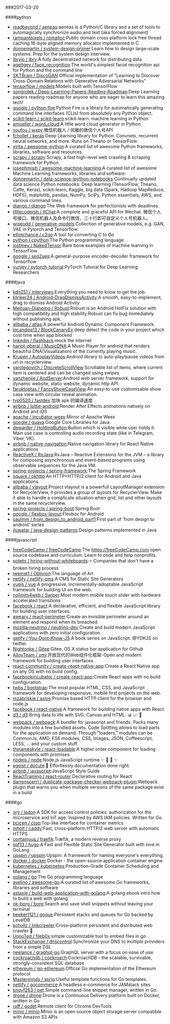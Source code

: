 ###2017-03-20

####python
* [readbeyond / aeneas](https://github.com/readbeyond/aeneas):aeneas is a Python/C library and a set of tools to automagically synchronize audio and text (aka forced alignment)
* [rampantpixels / rpmalloc](https://github.com/rampantpixels/rpmalloc):Public domain cross platform lock free thread caching 16-byte aligned memory allocator implemented in C
* [donnemartin / system-design-primer](https://github.com/donnemartin/system-design-primer):Learn how to design large-scale systems. Prep for the system design interview.
* [lbryio / lbry](https://github.com/lbryio/lbry):A fully decentralized network for distributing data
* [ageitgey / face_recognition](https://github.com/ageitgey/face_recognition):The world's simplest facial recognition api for Python and the command line
* [SKTBrain / DiscoGAN](https://github.com/SKTBrain/DiscoGAN):Official implementation of "Learning to Discover Cross-Domain Relations with Generative Adversarial Networks"
* [tensorflow / models](https://github.com/tensorflow/models):Models built with TensorFlow
* [songrotek / Deep-Learning-Papers-Reading-Roadmap](https://github.com/songrotek/Deep-Learning-Papers-Reading-Roadmap):Deep Learning papers reading roadmap for anyone who are eager to learn this amazing tech!
* [google / python-fire](https://github.com/google/python-fire):Python Fire is a library for automatically generating command line interfaces (CLIs) from absolutely any Python object.
* [scikit-learn / scikit-learn](https://github.com/scikit-learn/scikit-learn):scikit-learn: machine learning in Python
* [amueller / word_cloud](https://github.com/amueller/word_cloud):A little word cloud generator in Python
* [youfou / wxpy](https://github.com/youfou/wxpy):微信机器人 / 优雅的微信个人号API
* [fchollet / keras](https://github.com/fchollet/keras):Deep Learning library for Python. Convnets, recurrent neural networks, and more. Runs on Theano or TensorFlow.
* [vinta / awesome-python](https://github.com/vinta/awesome-python):A curated list of awesome Python frameworks, libraries, software and resources
* [scrapy / scrapy](https://github.com/scrapy/scrapy):Scrapy, a fast high-level web crawling & scraping framework for Python.
* [josephmisiti / awesome-machine-learning](https://github.com/josephmisiti/awesome-machine-learning):A curated list of awesome Machine Learning frameworks, libraries and software.
* [donnemartin / data-science-ipython-notebooks](https://github.com/donnemartin/data-science-ipython-notebooks):Continually updated data science Python notebooks: Deep learning (TensorFlow, Theano, Caffe, Keras), scikit-learn, Kaggle, big data (Spark, Hadoop MapReduce, HDFS), matplotlib, pandas, NumPy, SciPy, Python essentials, AWS, and various command lines.
* [django / django](https://github.com/django/django):The Web framework for perfectionists with deadlines.
* [littlecodersh / ItChat](https://github.com/littlecodersh/ItChat):A complete and graceful API for Wechat. 微信个人号接口、微信机器人及命令行微信，三十行即可自定义个人号机器人。
* [wiseodd / generative-models](https://github.com/wiseodd/generative-models):Collection of generative models, e.g. GAN, VAE in Pytorch and Tensorflow.
* [elliotchance / c2go](https://github.com/elliotchance/c2go):A tool for converting C to Go
* [python / cpython](https://github.com/python/cpython):The Python programming language
* [jostmey / NakedTensor](https://github.com/jostmey/NakedTensor):Bare bone examples of machine learning in TensorFlow
* [google / seq2seq](https://github.com/google/seq2seq):A general-purpose encoder-decoder framework for Tensorflow
* [yunjey / pytorch-tutorial](https://github.com/yunjey/pytorch-tutorial):PyTorch Tutorial for Deep Learning Researchers

####java
* [kdn251 / interviews](https://github.com/kdn251/interviews):Everything you need to know to get the job.
* [klinker24 / Android-DragDismissActivity](https://github.com/klinker24/Android-DragDismissActivity):A smooth, easy-to-implement, drag to dismiss Android Activity
* [Meituan-Dianping / Robust](https://github.com/Meituan-Dianping/Robust):Robust is an Android HotFix solution with high compatibility and high stability.Robust can fix bug immediately without publishing apk.
* [alibaba / atlas](https://github.com/alibaba/atlas):A powerful Android Dynamic Component Framework.
* [lqcandqq13 / BlockCanaryEx](https://github.com/lqcandqq13/BlockCanaryEx):deep detect the code in your project which cost time when app blocked
* [linkedin / flashback](https://github.com/linkedin/flashback):mock the internet
* [harjot-oberai / MusicDNA](https://github.com/harjot-oberai/MusicDNA):A Music Player for android that renders beautiful DNA(Visualization) of the currently playing music.
* [Krupen / AutoplayVideos](https://github.com/Krupen/AutoplayVideos):Android library to auto-play/pause videos from url in recyclerview.
* [yarolegovich / DiscreteScrollView](https://github.com/yarolegovich/DiscreteScrollView):Scrollable list of items, where current item is centered and can be changed using swipes
* [yanzhenjie / AndServer](https://github.com/yanzhenjie/AndServer):Android web server framework, support for dynamic website, static website, dynamic http API.
* [faruktoptas / FancyShowCaseView](https://github.com/faruktoptas/FancyShowCaseView):An easy-to-use customisable show case view with circular reveal animation.
* [typ0520 / fastdex](https://github.com/typ0520/fastdex):加快 apk 的编译速度
* [airbnb / lottie-android](https://github.com/airbnb/lottie-android):Render After Effects animations natively on Android and iOS
* [apache / incubator-weex](https://github.com/apache/incubator-weex):Mirror of Apache Weex
* [google / guava](https://github.com/google/guava):Google Core Libraries for Java
* [dewarder / HoldingButton](https://github.com/dewarder/HoldingButton):Button which is visible while user holds it. Main use case is controlling audio recording state (like in Telegram, Viber, VK).
* [airbnb / native-navigation](https://github.com/airbnb/native-navigation):Native navigation library for React Native applications
* [ReactiveX / RxJava](https://github.com/ReactiveX/RxJava):RxJava – Reactive Extensions for the JVM – a library for composing asynchronous and event-based programs using observable sequences for the Java VM.
* [spring-projects / spring-framework](https://github.com/spring-projects/spring-framework):The Spring Framework
* [square / okhttp](https://github.com/square/okhttp):An HTTP+HTTP/2 client for Android and Java applications.
* [alibaba / vlayout](https://github.com/alibaba/vlayout):Project vlayout is a powerfull LayoutManager extension for RecyclerView, it provides a group of layouts for RecyclerView. Make it able to handle a complicate situation when grid, list and other layouts in the same recyclerview.
* [spring-projects / spring-boot](https://github.com/spring-projects/spring-boot):Spring Boot
* [google / flexbox-layout](https://github.com/google/flexbox-layout):Flexbox for Android
* [saulmm / from_design_to_android_part1](https://github.com/saulmm/from_design_to_android_part1):First part of 'from design to android' series
* [iluwatar / java-design-patterns](https://github.com/iluwatar/java-design-patterns):Design patterns implemented in Java

####javascript
* [freeCodeCamp / freeCodeCamp](https://github.com/freeCodeCamp/freeCodeCamp):The https://freeCodeCamp.com open source codebase and curriculum. Learn to code and help nonprofits.
* [poteto / hiring-without-whiteboards](https://github.com/poteto/hiring-without-whiteboards):⭐️ Companies that don't have a broken hiring process
* [jweinst1 / Oblivion](https://github.com/jweinst1/Oblivion):The language of Art
* [netlify / netlify-cms](https://github.com/netlify/netlify-cms):A CMS for Static Site Generators
* [vuejs / vue](https://github.com/vuejs/vue):A progressive, incrementally-adoptable JavaScript framework for building UI on the web.
* [nolimits4web / Swiper](https://github.com/nolimits4web/Swiper):Most modern mobile touch slider with hardware accelerated transitions
* [facebook / react](https://github.com/facebook/react):A declarative, efficient, and flexible JavaScript library for building user interfaces.
* [aweary / react-perimeter](https://github.com/aweary/react-perimeter):Create an invisible perimeter around an element and respond when its breached.
* [mozilla-neutrino / neutrino-dev](https://github.com/mozilla-neutrino/neutrino-dev):Create and build modern JavaScript applications with zero initial configuration.
* [getify / You-Dont-Know-JS](https://github.com/getify/You-Dont-Know-JS):A book series on JavaScript. @YDKJS on twitter.
* [Nightonke / Gitee](https://github.com/Nightonke/Gitee):Gitee, OS X status bar application for Github
* [AlloyTeam / omi](https://github.com/AlloyTeam/omi):开放现代的Web组件化框架-Open and modern framework for building user interfaces.
* [react-community / create-react-native-app](https://github.com/react-community/create-react-native-app):Create a React Native app on any OS with no build config.
* [facebookincubator / create-react-app](https://github.com/facebookincubator/create-react-app):Create React apps with no build configuration.
* [twbs / bootstrap](https://github.com/twbs/bootstrap):The most popular HTML, CSS, and JavaScript framework for developing responsive, mobile first projects on the web.
* [mzabriskie / axios](https://github.com/mzabriskie/axios):Promise based HTTP client for the browser and node.js
* [facebook / react-native](https://github.com/facebook/react-native):A framework for building native apps with React.
* [d3 / d3](https://github.com/d3/d3):Bring data to life with SVG, Canvas and HTML. 📊 📈 🎉
* [webpack / webpack](https://github.com/webpack/webpack):A bundler for javascript and friends. Packs many modules into a few bundled assets. Code Splitting allows to load parts for the application on demand. Through "loaders," modules can be CommonJs, AMD, ES6 modules, CSS, Images, JSON, Coffeescript, LESS, ... and your custom stuff.
* [thejameskyle / react-loadable](https://github.com/thejameskyle/react-loadable):A higher order component for loading components with promises.
* [nodejs / node](https://github.com/nodejs/node):Node.js JavaScript runtime ✨ 🐢 🚀 ✨
* [egoist / docute](https://github.com/egoist/docute):📜 Effortlessly documentation done right.
* [airbnb / javascript](https://github.com/airbnb/javascript):JavaScript Style Guide
* [ReactTraining / react-router](https://github.com/ReactTraining/react-router):Declarative routing for React
* [darrenscerri / duplicate-package-checker-webpack-plugin](https://github.com/darrenscerri/duplicate-package-checker-webpack-plugin):Webpack plugin that warns you when multiple versions of the same package exist in a build

####go
* [ory / ladon](https://github.com/ory/ladon):A SDK for access control policies: authorization for the microservice and IoT age. Inspired by AWS IAM policies. Written for Go.
* [bcicen / ctop](https://github.com/bcicen/ctop):Top-like interface for container metrics
* [mholt / caddy](https://github.com/mholt/caddy):Fast, cross-platform HTTP/2 web server with automatic HTTPS
* [containous / traefik](https://github.com/containous/traefik):Træfɪk, a modern reverse proxy
* [spf13 / hugo](https://github.com/spf13/hugo):A Fast and Flexible Static Site Generator built with love in GoLang
* [upspin / upspin](https://github.com/upspin/upspin):Upspin: A framework for naming everyone's everything.
* [docker / docker](https://github.com/docker/docker):Docker - the open-source application container engine
* [kubernetes / kubernetes](https://github.com/kubernetes/kubernetes):Production-Grade Container Scheduling and Management
* [golang / go](https://github.com/golang/go):The Go programming language
* [avelino / awesome-go](https://github.com/avelino/awesome-go):A curated list of awesome Go frameworks, libraries and software
* [astaxie / build-web-application-with-golang](https://github.com/astaxie/build-web-application-with-golang):A golang ebook intro how to build a web with golang
* [ok-borg / borg](https://github.com/ok-borg/borg):Search and save shell snippets without leaving your terminal
* [beeker1121 / goque](https://github.com/beeker1121/goque):Persistent stacks and queues for Go backed by LevelDB
* [schollz / linkcrawler](https://github.com/schollz/linkcrawler):Cross-platform persistent and distributed web crawler 🔗
* [UnnoTed / fileb0x](https://github.com/UnnoTed/fileb0x):simple customizable tool to embed files in go
* [StackExchange / dnscontrol](https://github.com/StackExchange/dnscontrol):Synchronize your DNS to multiple providers from a simple DSL
* [neelance / graphql-go](https://github.com/neelance/graphql-go):GraphQL server with a focus on ease of use
* [cockroachdb / cockroach](https://github.com/cockroachdb/cockroach):CockroachDB - the scalable, survivable, strongly-consistent SQL database
* [ethereum / go-ethereum](https://github.com/ethereum/go-ethereum):Official Go implementation of the Ethereum protocol
* [Masterminds / sprig](https://github.com/Masterminds/sprig):Useful template functions for Go templates.
* [netlify / gocommerce](https://github.com/netlify/gocommerce):A headless e-commerce for JAMstack sites
* [knqyf263 / pet](https://github.com/knqyf263/pet):Simple command-line snippet manager, written in Go.
* [drone / drone](https://github.com/drone/drone):Drone is a Continuous Delivery platform built on Docker, written in Go
* [raff / godet](https://github.com/raff/godet):Remote client for Chrome DevTools
* [minio / minio](https://github.com/minio/minio):Minio is an open source object storage server compatible with Amazon S3 APIs
